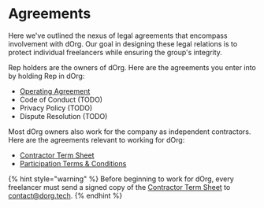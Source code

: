 # Agreements

Here we've outlined the nexus of legal agreements that encompass involvement with dOrg. Our goal in designing these legal relations is to protect individual freelancers while ensuring the group's integrity.

Rep holders are the owners of dOrg. Here are the agreements you enter into by holding Rep in dOrg:

* [Operating Agreement](https://github.com/dOrgTech/Ecosystem/blob/master/legal/Operating_Agreement.pdf) 
* Code of Conduct \(TODO\)
* Privacy Policy \(TODO\)
* Dispute Resolution \(TODO\)

Most dOrg owners also work for the company as independent contractors. Here are the agreements relevant to working for dOrg:

* [Contractor Term Sheet](https://github.com/dOrgTech/Ecosystem/blob/master/legal/Contractor_Term_Sheet.pdf)
* [Participation Terms & Conditions](https://github.com/dOrgTech/vision/blob/master/legal/Participation_Terms_And_Conditions.pdf)

{% hint style="warning" %}
Before beginning to work for dOrg, every freelancer must send a signed copy of the [Contractor Term Sheet](https://github.com/dOrgTech/Ecosystem/blob/master/legal/Contractor_Term_Sheet.pdf) to contact@dorg.tech.
{% endhint %}

